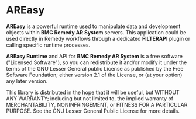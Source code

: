 # AREasy

**AREasy** is a powerful runtime used to manipulate data and development objects within
**BMC Remedy AR System** servers. This application could be used directly in Remedy workflows 
through a dedicated **FILTERAPI** plugin or calling specific runtime processes.

**AREasy Runtime** and API for **BMC Remedy AR System** is a free software ("Licensed Software"), so
you can redistribute it and/or modify it under the terms of the GNU Lesser General public
License as published by the Free Software Foundation; either version 2.1 of the License,
or (at your option) any later version.

This library is distributed in the hope that it will be useful, but WITHOUT ANY WARRANTY;
including but not limited to, the implied warranty of MERCHANTABILITY, NONINFRINGEMENT,
or FITNESS FOR A PARTICULAR PURPOSE. See the GNU Lesser General Public License for more details.
